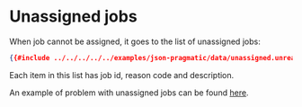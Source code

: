 # Unassigned jobs

When job cannot be assigned, it goes to the list of unassigned jobs:

```json
{{#include ../../../../../examples/json-pragmatic/data/unassigned.unreachable.solution.json:113:123}}
```

Each item in this list has job id, reason code and description.

An example of problem with unassigned jobs can be found [here](../../../examples/pragmatic/unassigned.md).
